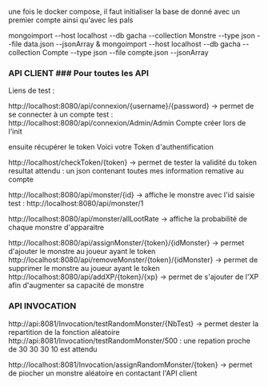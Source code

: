 une fois le docker compose, il faut initialiser la base de donné avec un premier compte ainsi qu'avec les pals
    
mongoimport --host localhost --db gacha --collection Monstre --type json --file data.json --jsonArray & mongoimport --host localhost --db gacha --collection Compte --type json --file compte.json --jsonArray


### API CLIENT ### Pour toutes les API 
Liens de test :

http://localhost:8080/api/connexion/{username}/{password} -> permet de se connecter à un compte
    test : http://localhost:8080/api/connexion/Admin/Admin Compte créer lors de l'init

ensuite récupérer le token Voici votre Token d'authentification 

http://localhost/checkToken/{token} -> permet de tester la validité du token
    resultat attendu : un json contenant toutes mes information remative au compte

http://localhost:8080/api/monster/{id} -> affiche le monstre avec l'id saisie
    test : http://localhost:8080/api/monster/1

http://localhost:8080/api/monster/allLootRate -> affiche la probabilité de chaque monstre d'apparaitre

http://localhost:8080/api/assignMonster/{token}/{idMonster} -> permet d'ajouter le monstre au joueur ayant le token
http://localhost:8080/api/removeMonster/{token}/{idMonster} -> permet de supprimer le monstre au joueur ayant le token
http://localhost:8080/api/addXP/{token}/{xp} -> permet de s'ajouter de l'XP afin d'augmenter sa capacité de monstre 

### API INVOCATION ###

http://api:8081/Invocation/testRandomMonster/{NbTest} -> permet dester la repartition de la fonction aléatoire 
    http://api:8081/Invocation/testRandomMonster/500 : une repation proche de 30 30 30 10 est attendu

http://localhost:8081/Invocation/assignRandomMonster/{token} -> permet de piocher un monstre aléatoire en contactant l'API client 
